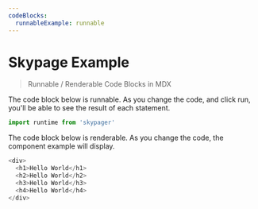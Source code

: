 ```yaml
---
codeBlocks:
  runnableExample: runnable
---
```


# Skypage Example 
> Runnable / Renderable Code Blocks in MDX 

The code block below is runnable.  As you change the code, and click run, you'll be able to see the result of each statement.

```javascript
import runtime from 'skypager'
```

The code block below is renderable.  As you change the code, the component example will display.

```javascript
<div>
  <h1>Hello World</h1>
  <h2>Hello World</h2>
  <h3>Hello World</h3>
  <h4>Hello World</h4>
</div>
```